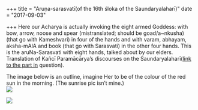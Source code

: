 +++
title = "Aruṇa-sarasvatī(of the 16th śloka of the Saundaryalaharī)"
date = "2017-09-03"

+++
Here our Acharya is actually invoking the eight armed Goddess: with bow,
arrow, noose and spear (mistranslated; should be goad/a\~nkusha) (that
go with Kameshvari) in four of the hands and with varam, abhayam,
aksha-mAlA and book (that go with Sarasvati) in the other four hands.
This is the aruNa-Sarasvati with eight hands, talked about by our
elders.  
Translation of Kañcī Paramācārya’s discourses on the
Saundaryalaharī([link to the part
in](http://www.krishnamurthys.com/profvk/gohitvip/DPDS31-35.html)
question).

The image below is an outline, imagine Her to be of the colour of the
red sun in the morning. (The sunrise pic isn’t mine.)  
[![](https://padmavajrablog.files.wordpress.com/2017/09/31.jpg?w=739)](https://padmavajrablog.files.wordpress.com/2017/09/31.jpg)  
  
[![](https://padmavajrablog.files.wordpress.com/2017/09/aruna-sarasvati_1.jpg?w=739)](https://padmavajrablog.files.wordpress.com/2017/09/aruna-sarasvati_1.jpg)
